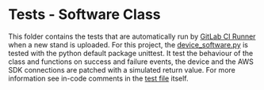 # Tests - Software Class
This folder contains the tests that are automatically run by [GitLab CI Runner](https://docs.gitlab.com/runner/) when a 
new stand is uploaded.
For this project, the [device_software.py](../iot_core/software_class/device_software.py) is tested with the python 
default package unittest. It test the behaviour of the class and functions on success and failure events, the device and
the AWS SDK connections are patched with a simulated return value. For more information see in-code comments in the 
[test file](./test_device_software.py) itself.

